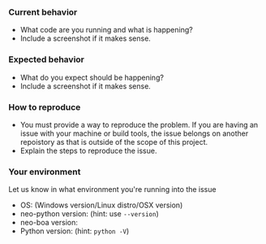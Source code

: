 ### Current behavior

- What code are you running and what is happening?
- Include a screenshot if it makes sense.

### Expected behavior

- What do you expect should be happening?
- Include a screenshot if it makes sense.

### How to reproduce

- You must provide a way to reproduce the problem. If you are having an issue with your machine or build tools, the issue belongs on another repoistory as that is outside of the scope of this project.
- Explain the steps to reproduce the issue.

### Your environment

Let us know in what environment you're running into the issue
- OS: (Windows version/Linux distro/OSX version) 
- neo-python version: (hint: use `--version`)
- neo-boa version:
- Python version: (hint: `python -V`)
